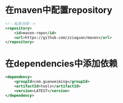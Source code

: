 # 在maven中配置repository
```xml
<!--私有仓库-->
<repository>
    <id>maven-repo</id>
    <url>https://github.com/zziaguan/maven</url>
</repository>
```
# 在dependencies中添加依赖
```xml
<dependency>
    <groupId>com.guanweiming</groupId>
    <artifactId>tools</artifactId>
    <version>LATEST</version>
</dependency>
```
